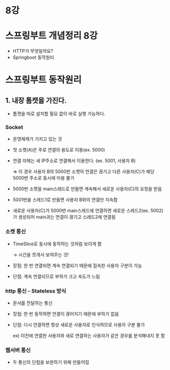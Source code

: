 # 8강

# 스프링부트 개념정리 8강

- HTTP가 무엇일까요?
- Springboot 동작원리

# 스프링부트 동작원리

## 1. 내장 톰캣을 가진다.

- 톰캣을 따로 설치할 필요 없이 바로 실행 가능하다.

### Socket

- 운영체제가 가지고 있는 것
- 첫 소켓(A)은 주로 연결의 용도로 이용(ex. 5000)
- 연결 자체는 새 IP주소로 연결해서 이용한다. (ex. 5001, 사용자 B)
    
    ⇒ 이 경우 사용자 B의 5000번 소켓의 연결은 끊기고 다른 사용자(C)가 해당 5000번 주소로 동시에 이용 불가
    
- 5000번 소켓을 main스레드로 만들면 계속해서 새로운 사용자(C)의 요청을 받음
- 5001번을 스레드1로 만들면 사용자 B와의 연결만 지속함
- 새로운 사용자(C)가 5000번 main스레드에 연결하면 새로운 스레드2(ex. 5002)가 생성되어 main과는 연결이 끊기고 스레드2에 연결됨

### 소켓 통신

- TimeSlice로 동시에 동작하는 것처럼 보이게 함
    
    → 시간을 쪼개서 보여주는 것!
    
- 장점: 한 번 연결되면 계속 연결되기 때문에 접속한 사용자 구분이 가능
- 단점: 계속 연결되므로 부하가 크고 속도가 느림

### http 통신 - Stateless 방식

- 문서를 전달하는 통신
- 장점: 한 번 동작하면 연결이 끊어지기 때문에 부하가 없음
- 단점: 다시 연결하면 항상 새로운 사용자로 인식하므로 사용자 구분 불가
    
    ex) 이전에 연결한 사용자와 새로 연결하는 사용자가 같은 경우를 분석해내지 못 함
    

### 웹서버 통신

- 두 통신의 단점을 보완하기 위해 만들어짐